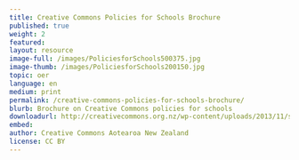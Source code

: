 ```yaml
---
title: Creative Commons Policies for Schools Brochure	
published: true
weight: 2
featured: 
layout: resource
image-full: /images/PoliciesforSchools500375.jpg
image-thumb: /images/PoliciesforSchools200150.jpg
topic: oer
language: en
medium: print
permalink: /creative-commons-policies-for-schools-brochure/	
blurb: Brochure on Creative Commons policies for schools
downloadurl: http://creativecommons.org.nz/wp-content/uploads/2013/11/schools-brochure.pdf
embed:
author: Creative Commons Aotearoa New Zealand
license: CC BY 
---
```

